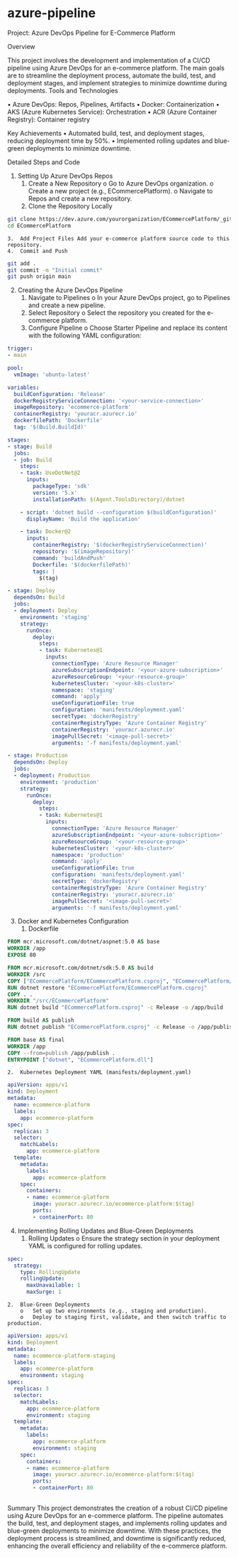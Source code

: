 # azure-pipeline

Project: Azure DevOps Pipeline for E-Commerce Platform

Overview

This project involves the development and implementation of a CI/CD pipeline using Azure DevOps for an e-commerce platform. The main goals are to streamline the deployment process, automate the build, test, and deployment stages, and implement strategies to minimize downtime during deployments.
Tools and Technologies

•	Azure DevOps: Repos, Pipelines, Artifacts
•	Docker: Containerization
•	AKS (Azure Kubernetes Service): Orchestration
•	ACR (Azure Container Registry): Container registry

Key Achievements
•	Automated build, test, and deployment stages, reducing deployment time by 50%.
•	Implemented rolling updates and blue-green deployments to minimize downtime.

Detailed Steps and Code

1. Setting Up Azure DevOps Repos
	1.	Create a New Repository
		o	Go to Azure DevOps organization.
		o	Create a new project (e.g., ECommercePlatform).
		o	Navigate to Repos and create a new repository.
	2.	Clone the Repository Locally
```bash
git clone https://dev.azure.com/yourorganization/ECommercePlatform/_git/ECommercePlatform
cd ECommercePlatform

```

	3.	Add Project Files Add your e-commerce platform source code to this repository.
	4.	Commit and Push

```bash
git add .
git commit -m "Initial commit"
git push origin main
```

2. Creating the Azure DevOps Pipeline
	1.	Navigate to Pipelines
		o	In your Azure DevOps project, go to Pipelines and create a new pipeline.
	2.	Select Repository
		o	Select the repository you created for the e-commerce platform.
	3.	Configure Pipeline
		o	Choose Starter Pipeline and replace its content with the following YAML configuration:
```yaml
trigger:
- main

pool:
  vmImage: 'ubuntu-latest'

variables:
  buildConfiguration: 'Release'
  dockerRegistryServiceConnection: '<your-service-connection>'
  imageRepository: 'ecommerce-platform'
  containerRegistry: 'youracr.azurecr.io'
  dockerfilePath: 'Dockerfile'
  tag: '$(Build.BuildId)'

stages:
- stage: Build
  jobs:
  - job: Build
    steps:
    - task: UseDotNet@2
      inputs:
        packageType: 'sdk'
        version: '5.x'
        installationPath: $(Agent.ToolsDirectory)/dotnet

    - script: 'dotnet build --configuration $(buildConfiguration)'
      displayName: 'Build the application'

    - task: Docker@2
      inputs:
        containerRegistry: '$(dockerRegistryServiceConnection)'
        repository: '$(imageRepository)'
        command: 'buildAndPush'
        Dockerfile: '$(dockerfilePath)'
        tags: |
          $(tag)

- stage: Deploy
  dependsOn: Build
  jobs:
  - deployment: Deploy
    environment: 'staging'
    strategy:
      runOnce:
        deploy:
          steps:
          - task: Kubernetes@1
            inputs:
              connectionType: 'Azure Resource Manager'
              azureSubscriptionEndpoint: '<your-azure-subscription>'
              azureResourceGroup: '<your-resource-group>'
              kubernetesCluster: '<your-k8s-cluster>'
              namespace: 'staging'
              command: 'apply'
              useConfigurationFile: true
              configuration: 'manifests/deployment.yaml'
              secretType: 'dockerRegistry'
              containerRegistryType: 'Azure Container Registry'
              containerRegistry: 'youracr.azurecr.io'
              imagePullSecret: '<image-pull-secret>'
              arguments: '-f manifests/deployment.yaml'

- stage: Production
  dependsOn: Deploy
  jobs:
  - deployment: Production
    environment: 'production'
    strategy:
      runOnce:
        deploy:
          steps:
          - task: Kubernetes@1
            inputs:
              connectionType: 'Azure Resource Manager'
              azureSubscriptionEndpoint: '<your-azure-subscription>'
              azureResourceGroup: '<your-resource-group>'
              kubernetesCluster: '<your-k8s-cluster>'
              namespace: 'production'
              command: 'apply'
              useConfigurationFile: true
              configuration: 'manifests/deployment.yaml'
              secretType: 'dockerRegistry'
              containerRegistryType: 'Azure Container Registry'
              containerRegistry: 'youracr.azurecr.io'
              imagePullSecret: '<image-pull-secret>'
              arguments: '-f manifests/deployment.yaml'
```

3. Docker and Kubernetes Configuration
	1.	Dockerfile
```DockerFile
FROM mcr.microsoft.com/dotnet/aspnet:5.0 AS base
WORKDIR /app
EXPOSE 80

FROM mcr.microsoft.com/dotnet/sdk:5.0 AS build
WORKDIR /src
COPY ["ECommercePlatform/ECommercePlatform.csproj", "ECommercePlatform/"]
RUN dotnet restore "ECommercePlatform/ECommercePlatform.csproj"
COPY . .
WORKDIR "/src/ECommercePlatform"
RUN dotnet build "ECommercePlatform.csproj" -c Release -o /app/build

FROM build AS publish
RUN dotnet publish "ECommercePlatform.csproj" -c Release -o /app/publish

FROM base AS final
WORKDIR /app
COPY --from=publish /app/publish .
ENTRYPOINT ["dotnet", "ECommercePlatform.dll"]
```

	2.	Kubernetes Deployment YAML (manifests/deployment.yaml)
	
```yaml
apiVersion: apps/v1
kind: Deployment
metadata:
  name: ecommerce-platform
  labels:
    app: ecommerce-platform
spec:
  replicas: 3
  selector:
    matchLabels:
      app: ecommerce-platform
  template:
    metadata:
      labels:
        app: ecommerce-platform
    spec:
      containers:
      - name: ecommerce-platform
        image: youracr.azurecr.io/ecommerce-platform:$(tag)
        ports:
        - containerPort: 80
```


4. Implementing Rolling Updates and Blue-Green Deployments
	1.	Rolling Updates
		o	Ensure the strategy section in your deployment YAML is configured for rolling updates.
```yaml
spec:
  strategy:
    type: RollingUpdate
    rollingUpdate:
      maxUnavailable: 1
      maxSurge: 1
```

	2.	Blue-Green Deployments
		o	Set up two environments (e.g., staging and production).
		o	Deploy to staging first, validate, and then switch traffic to production.
		
```yaml
apiVersion: apps/v1
kind: Deployment
metadata:
  name: ecommerce-platform-staging
  labels:
    app: ecommerce-platform
    environment: staging
spec:
  replicas: 3
  selector:
    matchLabels:
      app: ecommerce-platform
      environment: staging
  template:
    metadata:
      labels:
        app: ecommerce-platform
        environment: staging
    spec:
      containers:
      - name: ecommerce-platform
        image: youracr.azurecr.io/ecommerce-platform:$(tag)
        ports:
        - containerPort: 80
		
```
		
Summary
This project demonstrates the creation of a robust CI/CD pipeline using Azure DevOps for an e-commerce platform. The pipeline automates the build, test, and deployment stages, and implements rolling updates and blue-green deployments to minimize downtime. With these practices, the deployment process is streamlined, and downtime is significantly reduced, enhancing the overall efficiency and reliability of the e-commerce platform.


